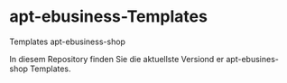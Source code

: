 apt-ebusiness-Templates
=======================

Templates apt-ebusiness-shop

In diesem Repository finden Sie die aktuellste Versiond er apt-ebusines-shop Templates.
